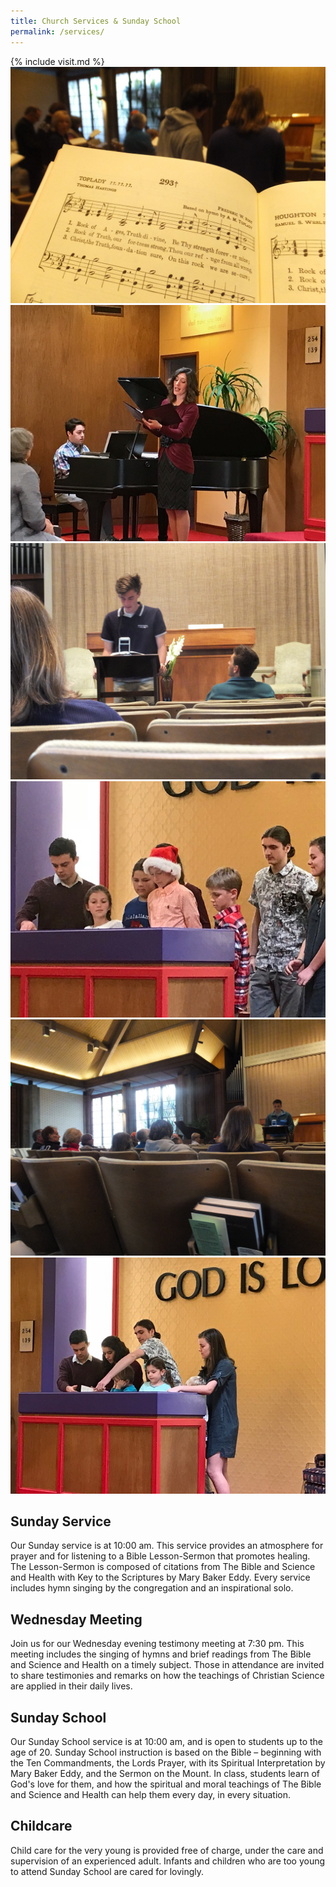 ```yaml
---
title: Church Services & Sunday School
permalink: /services/
---
```


<aside class="sidebar-left" markdown="1">
{% include visit.md %}
</aside>

<section markdown="1">

<aside class="carousel">
  <img alt="open hymnal and congregation singing" src="/media/hymn293.jpg">
  <img alt="pianist and soloist" src="/media/musicians.jpg">
  <img alt="" src="/media/ss-readings-1.jpg">
  <img alt="" src="/media/ss-christmas-1.jpg">
  <img alt="" src="/media/ss-readings-2.jpg">
  <img alt="" src="/media/ss-christmas-2.jpg">
</aside>
<script src="/assets/carousel.js"></script>

## Sunday Service

Our Sunday service is at <time datetime="10:00">10:00 am</time>. This service
provides an atmosphere for prayer and for listening to a Bible Lesson-Sermon
that promotes healing. The Lesson-Sermon is composed of citations from The Bible
and Science and Health with Key to the Scriptures by Mary Baker Eddy. Every
service includes hymn singing by the congregation and an inspirational solo.

## Wednesday Meeting

Join us for our Wednesday evening testimony meeting at <time
datetime="19:30">7:30 pm</time>. This meeting includes the singing of hymns and
brief readings from The Bible and Science and Health on a timely subject. Those
in attendance are invited to share testimonies and remarks on how the teachings
of Christian Science are applied in their daily lives.

## Sunday School

Our Sunday School service is at <time datetime="10:00">10:00 am</time>, and is
open to students up to the age of 20. Sunday School instruction is based on the
Bible – beginning with the Ten Commandments, the Lords Prayer, with its
Spiritual Interpretation by Mary Baker Eddy, and the Sermon on the Mount.  In
class, students learn of God's love for them, and how the spiritual and moral
teachings of The Bible and Science and Health can help them every day, in every
situation.

## Childcare

Child care for the very young is provided free of charge, under the care and
supervision of an experienced adult. Infants and children who are too young to
attend Sunday School are cared for lovingly.

</section>
